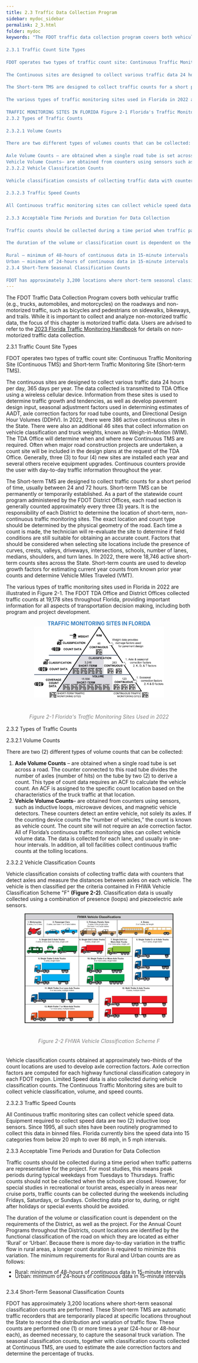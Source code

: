 ```yaml
---
title: 2.3 Traffic Data Collection Program
sidebar: mydoc_sidebar
permalink: 2_3.html
folder: mydoc
keywords: "The FDOT traffic data collection program covers both vehicular traffic (e.g., trucks, automobiles, and motorcycles) on the roadways and non-motorized traffic such as bicycles and pedestrians on sidewalks, bikeways, and trails. While it is important to collect and analyze non-motorized traffic data, the focus of this chapter is motorized traffic data. Users are advised to refer to the 2023 Florida Traffic Monitoring Handbook for details on non-motorized traffic data collection.

2.3.1 Traffic Count Site Types

FDOT operates two types of traffic count site: Continuous Traffic Monitoring Site (Continuous TMS) and Short-term Traffic Monitoring Site (Short-term TMS).

The Continuous sites are designed to collect various traffic data 24 hours per day, 365 days per year. The data collected is transmitted using a wireless cellular device to TDA. Information from these sites is used to determine traffic growth and tendencies as well as develop pavement design input, seasonal adjustment factors used in determining estimates of Annual Average Daily Traffic (AADT), axle correction factors for road tube counts, and Directional Design Hour Volumes (DDHV). In 2022, there were 386 active Continuous sites in the state. There were also an additional 46 sites that collect information on vehicle classification and truck weights, known as Weigh-in-Motion (WIM). The TDA or District Office will determine when and where new continuous TMS are required. Often when major road construction projects are undertaken, a count site will be included in the design plans at the request of the TDA or District Office. Generally, 3 to 4 new sites are installed each year and several others receive equipment upgrades. The continuous counters provide the user with day-to-day traffic information throughout the year.

The Short-term TMS are designed to collect traffic counts for a short period of time usually between 24 and 72 hours. Short-term TMS can be permanently or temporarily established. As a part of the statewide count program administered by the FDOT District Offices, each road section is generally counted approximately every three (3) years. It is the responsibility of each district to determine the location of short-term non-continuous traffic monitoring sites. The exact location and count type should be determined by the physical geometry of the road. Each time a count is made, the technician will re-evaluate the site to determine if field conditions are still suitable for obtaining an accurate count. Factors that should be considered when selecting site locations include the presence of curves, crests, valleys, driveways, intersections, schools, number of lanes, medians, shoulders, or turn lanes. In 2022, there were 18,746 active Short-term counts sites across the state. Short-term counts are used to develop growth factors for estimating current year counts from known prior year counts and determine Vehicle Miles Traveled (VMT).

The various types of traffic monitoring sites used in Florida in 2022 are presented in Figure 2-1. As shown below, the FDOT TDA Office and District Offices collected traffic counts at 19,178 sites throughout Florida, providing important information for all aspects of transportation decision making including both program and project development.

TRAFFIC MONITORING SITES IN FLORIDA Figure 2-1 Florida's Traffic Monitoring Sites Used in 2022
2.3.2 Types of Traffic Counts

2.3.2.1 Volume Counts

There are two different types of volumes counts that can be collected:

Axle Volume Counts – are obtained when a single road tube is set across a road. The counter connected to this road tube divides the number of axles (number of hits) on the tube by two (2) to derive a count. This type of count data requires an axle correction factor (ACF) to calculate the vehicle count. An ACF is assigned to the specific count location based on the characteristics of the truck traffic at that location.
Vehicle Volume Counts– are obtained from counters using sensors such as inductive loops, microwave devices, and magnetic vehicle detectors. These counters detect an entire vehicle, not simply its axles. If the counting device counts the “number of vehicles,” the count is known as vehicle count. The count site will not require an axle correction factor. All of Florida’s continuous traffic monitoring sites can collect vehicle volume data. The data is collected for each lane, and usually in one-hour intervals.
2.3.2.2 Vehicle Classification Counts

Vehicle classification consists of collecting traffic data with counters that detect axles and measure the distances between axles on each vehicle. The vehicle is then classified per the criteria contained in FHWA Vehicle Classification Scheme “F” (Figure 2-2). Classification data are usually collected using a combination of presence (loops) and piezoelectric axle sensors. Vehicle classification counts obtained at approximately two-thirds of the count locations are used to develop axle correction factors. Axle correction factors are computed for each highway functional classification category in each FDOT region. Limited Speed data is also collected during vehicle classification counts. The Florida Continuous traffic monitoring sites are built to collect vehicle classification, volume, and speed counts.

2.3.2.3 Traffic Speed Counts

All Continuous traffic monitoring sites can collect vehicle speed data. Equipment required to collect speed data are two inductive loop sensors. Since 1995, all such sites have been routinely programmed to collect this data in binned files. Florida currently bins the speed data into 15 categories from below 20 mph to over 86 mph in 5 mph intervals.

2.3.3 Acceptable Time Periods and Duration for Data Collection

Traffic counts should be collected during a time period when traffic pattern is representative for the project. For most studies, this means peak periods during typical weekdays from Tuesdays to Thursdays. However, for special studies in recreational or tourist areas, especially in areas near cruise ports, traffic counts can be collected during the weekends including Fridays, Saturdays, or Sundays. Collecting data prior to, during, or right after, holidays or special events should be avoided. Traffic counts should not be collected when the schools are out.

The duration of the volume or classification count is dependent on the requirements of the district as well as the project. For the Annual Count Programs throughout the Districts, count locations are identified by the functional classification of the road on which they are located as either Rural or Urban. Because there is more day-to-day variation in the traffic flow in rural areas, a longer count duration is required to minimize this variation. The minimum requirements for Rural and Urban counts are as follows:

Rural – minimum of 48-hours of continuous data in 15-minute intervals
Urban – minimum of 24-hours of continuous data in 15-minute intervals
2.3.4 Short-Term Seasonal Classification Counts

FDOT has approximately 3,200 locations where short-term seasonal classification counts are performed. These Short-term TMS are automatic traffic recorders that are temporarily placed at specific locations throughout the state to record the distribution and variation of traffic flow. Toll data is also collected to supplement volume counts. These counts are performed one or more times a year (24-hour or 48-hour each) as deemed necessary to capture the seasonal truck variation. The seasonal classification counts, together with classification counts collected at Continuous TMS, are used to estimate the axle correction factors and determine the percentage of trucks."
---
```


<style>
  div{text-align: justify;}
</style>

The FDOT Traffic Data Collection Program covers both vehicular traffic (e.g., trucks, automobiles,
and motorcycles) on the roadways and non-motorized traffic, such as bicycles and pedestrians on
sidewalks, bikeways, and trails. While it is important to collect and analyze non-motorized traffic
data, the focus of this chapter is motorized traffic data. Users are advised to refer to the <a href="https://fdotwww.blob.core.windows.net/sitefinity/docs/default-source/statistics/docs/tmhandbook.pdf?sfvrsn=e8a9f204_6" target="_blank">2023 Florida Traffic Monitoring Handbook</a> for details on non-motorized traffic data collection.

<span class="subtitle-3">2.3.1 Traffic Count Site Types</span>

FDOT operates two types of traffic count site: Continuous Traffic Monitoring Site (Continuous TMS)
and Short-term Traffic Monitoring Site (Short-term TMS). 

The continuous sites are designed to collect various traffic data 24 hours per day, 365 days per
year. The data collected is transmitted to TDA Office using a wireless cellular device. Information
from these sites is used to determine traffic growth and tendencies, as well as develop pavement
design input, seasonal adjustment factors used in determining estimates of AADT, axle correction
factors for road tube counts, and Directional Design Hour Volumes (DDHV). In 2022, there were 386
active continuous sites in the State. There were also an additional 46 sites that collect information
on vehicle classification and truck weights, known as Weigh-in-Motion (WIM). The TDA Office will
determine when and where new Continuous TMS are required. Often when major road construction
projects are undertaken, a count site will be included in the design plans at the request of the TDA
Office. Generally, three (3) to four (4) new sites are installed each year and several others receive
equipment upgrades. Continuous counters provide the user with day-to-day traffic information
throughout the year.

The Short-term TMS are designed to collect traffic counts for a short period of time, usually between
24 and 72 hours. Short-term TMS can be permanently or temporarily established. As a part of the
statewide count program administered by the FDOT District Offices, each road section is generally
counted approximately every three (3) years. It is the responsibility of each District to determine
the location of short-term, non-continuous traffic monitoring sites. The exact location and count
type should be determined by the physical geometry of the road. Each time a count is made, the
technician will re-evaluate the site to determine if field conditions are still suitable for obtaining
an accurate count. Factors that should be considered when selecting site locations include the
presence of curves, crests, valleys, driveways, intersections, schools, number of lanes, medians,
shoulders, and turn lanes. In 2022, there were 18,746 active short-term counts sites across the State.
Short-term counts are used to develop growth factors for estimating current year counts from
known prior year counts and determine Vehicle Miles Traveled (VMT). 

The various types of traffic monitoring sites used in Florida in 2022 are illustrated in Figure 2-1.
The FDOT TDA Office and District Offices collected traffic counts at 19,178 sites throughout Florida,
providing important information for all aspects of transportation decision making, including both
program and project development.


<div style="color:#347DBE; text-align:center"><b>TRAFFIC MONITORING SITES IN FLORIDA</b></div>
<center><img src="images/fig2_1.jpg" style="max-width: 70%; text-align:center; margin-bottom: 1rem"></center>
<div style="text-align:center; color:grey;padding-top:1.5rem;margin-bottom: 1rem"><i>Figure 2-1 Florida's Traffic Monitoring Sites Used in 2022</i></div> 


<span class="subtitle-3">2.3.2 Types of Traffic Counts</span>

<span class="subtitle-4">2.3.2.1 Volume Counts</span>

There are two (2) different types of volume counts that can be collected:

1.  <b>Axle Volume Counts</b> – are obtained when a single road tube is set across a road. The counter
connected to this road tube divides the number of axles (number of hits) on the tube by two
(2) to derive a count. This type of count data requires an ACF to calculate the vehicle count. An
ACF is assigned to the specific count location based on the characteristics of the truck traffic
at that location.
2.  <b>Vehicle Volume Counts</b>– are obtained from counters using sensors, such as inductive loops,
microwave devices, and magnetic vehicle detectors. These counters detect an entire vehicle,
not solely its axles. If the counting device counts the “number of vehicles,” the count is known
as vehicle count. The count site will not require an axle correction factor. All of Florida’s
continuous traffic monitoring sites can collect vehicle volume data. The data is collected for
each lane, and usually in one-hour intervals. In addition, all toll facilities collect continuous
traffic counts at the tolling locations.

<span class="subtitle-4">2.3.2.2 Vehicle Classification Counts</span>

Vehicle classification consists of collecting traffic data with counters that detect axles and measure
the distances between axles on each vehicle. The vehicle is then classified per the criteria contained
in FHWA Vehicle Classification Scheme "F" <b>(Figure 2-2)</b>. Classification data is usually collected using a
combination of presence (loops) and piezoelectric axle sensors.

<center><img src="images/fig2_2.jpg" style="max-width: 80%; text-align:center; margin-bottom: 1rem"></center>
<div style="text-align:center; color:grey;padding:1.3rem 0"><i>Figure 2-2 FHWA Vehicle Classification Scheme F</i></div> 

Vehicle classification counts obtained at approximately two-thirds of the count locations are used
to develop axle correction factors. Axle correction factors are computed for each highway functional
classification category in each FDOT region. Limited Speed data is also collected during vehicle
classification counts. The Continuous Traffic Monitoring sites are built to collect vehicle classification,
volume, and speed counts.

<span class="subtitle-4">2.3.2.3 Traffic Speed Counts</span>

All Continuous traffic monitoring sites can collect vehicle speed data. Equipment required to
collect speed data are two (2) inductive loop sensors. Since 1995, all such sites have been routinely
programmed to collect this data in binned files. Florida currently bins the speed data into 15
categories from below 20 mph to over 86 mph, in 5 mph intervals.

<span class="subtitle-3"> 2.3.3 Acceptable Time Periods and Duration for Data Collection</span>

Traffic counts should be collected during a time period when traffic patterns are representative for
the project. For most studies, this means peak periods during typical weekdays from Tuesdays to
Thursdays. Traffic counts should not be collected when the schools are closed. However, for special
studies in recreational or tourist areas, especially in areas near cruise ports, traffic counts can be
collected during the weekends including Fridays, Saturdays, or Sundays. Collecting data prior to,
during, or right after holidays or special events should be avoided.

The duration of the volume or classification count is dependent on the requirements of the District,
as well as the project. For the Annual Count Programs throughout the Districts, count locations are
identified by the functional classification of the road on which they are located as either ‘Rural’ or
‘Urban’. Because there is more day-to-day variation in the traffic flow in rural areas, a longer count
duration is required to minimize this variation. The minimum requirements for Rural and Urban
counts are as follows:

<ul style="line-height: 0.8em"> <li>Rural: minimum of 48-hours of continuous data in 15-minute intervals</li>
<li style="margin-bottom: 1.8rem">Urban: minimum of 24-hours of continuous data in 15-minute intervals</li></ul>

<span class="subtitle-3"> 2.3.4 Short-Term Seasonal Classification Counts</span>

FDOT has approximately 3,200 locations where short-term seasonal classification counts are
performed. These Short-term TMS are automatic traffic recorders that are temporarily placed
at specific locations throughout the State to record the distribution and variation of traffic flow.
These counts are performed one (1) or more times a year (24-hour or 48-hour each), as deemed
necessary, to capture the seasonal truck variation. The seasonal classification counts, together with
classification counts collected at Continuous TMS, are used to estimate the axle correction factors
and determine the percentage of trucks.
